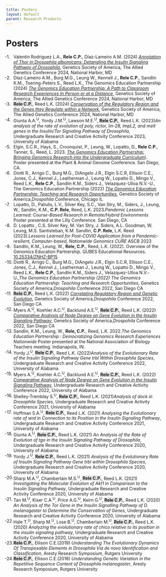 ```yaml
---
title: Posters
layout: default
parent: Research Products
---
```


# Posters

<ol class="reversed">
	<li>Valentín Rodriguez L.A., <b>Rele C.P.</b>, Díaz-Lameiro A.M. (2024) <a href="{{ '/assets/pdfs/posters/TAGC2024-valentin-rodriguez.pdf' | relative_url }}" target="_blank" rel="noopener noreferrer"><i>Annotation of Thor in Drosophila albomicans: Detangling the Insulin Signaling Pathway of Drosophila</i></a>, Genetics Society of America, The Allied Genetics Conference 2024, National Harbor, MD</li>
	<li>Díaz-Lameiro A.M., Burg M.G., Leung W., Kennell J., <b>Rele C.P.</b>, Sandlin K.M., Toering-Peters S., Reed L.K., The Genomics Education Partnership (2024) <a href="{{ '/assets/pdfs/posters/TAGC2024-alondra_diaz.pdf' | relative_url }}" target="_blank" rel="noopener noreferrer"><i>The Genomics Education Partnership: A Path to Classroom Research Experiences In Person or at a Distance</i></a>, Genetics Society of America, The Allied Genetics Conference 2024, National Harbor, MD</li>
	<li><span style="background-color: #70707030"><b>Rele C.P.</b></span>, Reed L.K. (2024) <a href="{{ '/assets/pdfs/posters/TAGC24_poster-rele.pdf' | relative_url }}" target="_blank" rel="noopener noreferrer"><i>Conservation of the Regulatory Region and the Genes they Regulate within a Network</i></a>, Genetics Society of America, The Allied Genetics Conference 2024, National Harbor, MD</li>
	<li>Giunta A.A.<sup>U</sup>, Yordy J.M.<sup>U</sup>, Lawson M.E.<sup>U</sup>, <span style="background-color: #70707030"><b>Rele C.P.</b></span>, Reed L.K. (2023)<i>An analysis of the rate of evolution of poly, rictor, lin-28, ImpL2, and melt genes in the Insulin/Tor Signaling Pathway of Drosophila</i>, Undergraduate Research and Creative Activity Conference 2023, University of Alabama</li>
	<li>Elgin, S.C.R., Hays, S., Croonquist, P., Leung, W., Lopatto, D., <b>Rele C.P.</b>, Tanner, S., Reed, L. 2023. <a href="{{ '/assets/pdfs/posters/PAG23-Hays.pdf' | relative_url }}" target="_blank" rel="noopener noreferrer"><i>The Genomics Education Partnership: Bringing Genomics Research into the Undergraduate Curriculum</i></a>). Poster presented at the Plant & Animal Genome Conference. San Diego, CA.</li>
	<li>Diotti R., Arrigo C., Burg M.G., DiAngelo J.R., Elgin S.C.R, Ellison C.E., Jones, C.J., Kennel J., Leatherman J., Leung W., Lopatto D., Mingo V., Reed L.K., <b>Rele C.P.</b>, Sandlin K.M., Siders J., Velazquez-Ulloa N.V.-U., The Genomics Education Partnership (2022) <a href="{{ '/assets/pdfs/posters/DRC2023-Diotti.pdf' | relative_url }}" target="_blank" rel="noopener noreferrer"><i>The Genomics Education Partnership: Teaching and Research Opportunities</i></a>, Genetics Society of America,<i>Drospohila</i> Conference, Chicago IL</li>
	<li>Lopatto, D., Paliulis, L.V., Silver Key, S.C., Van Stry, M., Siders, J., Leung, W., Sandlin, K.M., <b>C.P. Rele</b>, Reed, L.K. 2023.<i>Pandemic Lessons Learned: Course-Based Research in Remote/Hybrid Environments</i> Poster presented at the Lilly Conference. San Diego, CA
	<li>D. Lopatto , C.S. Silver Key, M. Van Stry, J. Siders, A.L. Goodman, W. Leung, M.S. Santisteban, K.M. Sandlin, <b>C.P. Rele</b>, L.K. Reed (2023).<i>Lessons Learned for Post-COVID Application from a Pandemic-resilient, Computer-based, Nationwide Genomics CURE</i> ASCB 2023
	<li>Sandlin, K.M., Leung, W., <b>Rele, C.P.</b>, Reed, L.K. (2022). Overview of the Genomics Education Partnership. QUBES Educational Resources. <a href="https://qubeshub.org/publications/3569/1" target="_blank" rel="noopener noreferrer">10.25334/ZNHZ-BP15</a></li>
	<li>Diotti R., Arrigo C., Burg M.G., DiAngelo J.R., Elgin S.C.R, Ellison C.E., Jones, C.J., Kennel J., Leatherman J., Leung W., Lopatto D., Mingo V., Reed L.K., <b>Rele C.P.</b>, Sandlin K.M., Siders J., Velazquez-Ulloa N.V.-U.,<i>The Genomics Education Partnership (2022) The Genomics Education Partnership: Teaching and Research Opportunities</i>, Genetics Society of America,<i>Drospohila</i> Conference 2022, San Diego CA</li>
	<li><span style="background-color: #70707030"><b>Rele C.P.</b></span>, Reed L.K. (2022) <a href="{{ '/assets/pdfs/posters/droscon2022-rele.pdf' | relative_url }}" target="_blank" rel="noopener noreferrer"><i>Correlating Regulatory Region and Genetic Evolution</i></a>, Genetics Society of America,<i>Drospohila</i> Conference 2022, San Diego CA</li>
	<li>Myers A.<sup>U</sup>, Koehler A.C.<sup>U</sup>, Backlund A.E.<sup>U</sup>, <span style="background-color: #70707030"><b>Rele C.P.</b></span>, Reed L.K. (2022) <a href="{{ '/assets/pdfs/posters/droscon2022-backlund.pdf' | relative_url }}" target="_blank" rel="noopener noreferrer"><i>Comparative Analysis of Node Degree on Gene Evolution in the Insulin Signaling Pathway</i></a>, Genetics Society of America,<i>Drospohila</i> Conference 2022, San Diego CA</li>
	<li>Sandlin, K.M., Leung, W., <b>Rele, C.P.</b>, Reed, L.K. 2022.<i>The Genomics Education Partnership : Democratizing Genomics Research Experiences Nationwide</i> Poster presented at the National Association of Biology Teachers meeting. Indianapolis, IN.</li>
	<li>Yordy J.<sup>U</sup>, <span style="background-color: #70707030"><b>Rele C.P.</b></span>, Reed L.K. (2022)<i>Analysis of the Evolutionary Rate of the Insulin Signaling Pathway Gene trbl Within Drosophila Species</i>, Undergraduate Research and Creative Activity Conference 2022, University of Alabama</li>
	<li>Myers A.<sup>U</sup>, Koehler A.C.<sup>U</sup>, Backlund A.E.<sup>U</sup>, <span style="background-color: #70707030"><b>Rele C.P.</b></span>, Reed L.K. (2022) <a href="{{ '/assets/pdfs/posters/urca2022-backlund.pdf' | relative_url }}" target="_blank" rel="noopener noreferrer"><i>Comparative Analysis of Node Degree on Gene Evolution in the Insulin Signaling Pathway</i></a>, Undergraduate Research and Creative Activity Conference 2022, University of Alabama</li>
	<li>Shelley-Tremblay S.<sup>U</sup>, <span style="background-color: #70707030"><b>Rele C.P.</b></span>, Reed L.K. (2021)<i>Analysis of dock in Drosophila Species</i>, Undergraduate Research and Creative Activity Conference 2021, University of Alabama</li>
	<li>Hoffman S.A.<sup>U</sup>, <span style="background-color: #70707030"><b>Rele C.P.</b></span>, Reed L.K. (2021) <i>Analysing the Evolutionary rate of wrd in Connection to its Position in the Insulin Signaling Pathway</i>, Undergraduate Research and Creative Activity Conference 2021, University of Alabama</li>
	<li>Giunta A.<sup>U</sup>, <span style="background-color: #70707030"><b>Rele C.P.</b></span>, Reed L.K. (2021) <i>An Analysis of the Rate of Evolution of tgo in the Insulin Signaling Pathway of Drosophila</i>, Undergraduate Research and Creative Activity Conference 2020, University of Alabama</li>
	<li>Yordy J.<sup>U</sup>, <span style="background-color: #70707030"><b>Rele C.P.</b></span>, Reed L.K. (2021) <i>Analysis of the Evolutionary Rate of Insulin Signaling Pathway Gene trbl within Drosophila Species</i>, Undergraduate Research and Creative Activity Conference 2020, University of Alabama</li>
	<li>Sharp M.A.<sup>U</sup>, Chamberlain M.S.<sup>U</sup>, <span style="background-color: #70707030"><b>Rele C.P.</b></span>, Reed L.K. (2021) <i>Investigating the Molecular Evolution of Akt1 in Comparison to the Insulin Signaling Pathway</i>, Undergraduate Research and Creative Activity Conference 2020, University of Alabama</li>
	<li>Tan M.<sup>U</sup>, Kiser C.A.<sup>U</sup>, Price A.G.<sup>U</sup>, Keirn G.<sup>U</sup>, <span style="background-color: #70707030"><b>Rele C.P.</b></span>, Reed L.K. (2020) <i>An Analysis of the Tor Gene in the Insulin Signalling Pathway of D. melanogaster to Determine the Conservation of Genes</i>, Undergraduate Research and Creative Activity Conference 2020, University of Alabama</li>
	<li>Hale T.<sup>U</sup>, Sharp M.<sup>U</sup>, Lose B.<sup>U</sup>, Chamberlain M.<sup>U</sup>, <span style="background-color: #70707030"><b>Rele C.P.</b></span>, Reed L.K. (2020) <i>Analyzing the evolutionary rate of chico relative to its position in the insulin signaling pathway</i>, Undergraduate Research and Creative Activity Conference 2020, University of Alabama</li>
	<li><span style="background-color: #70707030"><b>Rele C.P.</b></span>, Ellison C.E.(2019) <i>Understanding The Evolutionary Dynamics Of Transposable Elements in Drosophila Via de novo Identification and Classification</i>, Aresty Research Symposium, Rutgers University </li>
	<li><span style="background-color: #70707030"><b>Rele C.P.</b></span>, Ellison C.E.(2018) <i>Understanding Genetic Variation in the Repetitive Sequence Content of Drosophila melanogaster</i>, Aresty Research Symposium, Rutgers University</li>
</ol>

<style>
ol.reversed {
  counter-reset: reversed-counter; /* JavaScript will set the correct number */
}

ol.reversed li {
  list-style: none;
  counter-increment: reversed-counter -1;
  position: relative;
}

ol.reversed li::before {
  content: counter(reversed-counter, decimal) ". ";
  position: absolute;
  left: -2em;
}
</style>

<script>
  document.addEventListener("DOMContentLoaded", function () {
    document.querySelectorAll("ol.reversed").forEach(ol => {
      ol.style.counterReset = `reversed-counter ${ol.children.length + 1}`;
    });
  });
</script>
